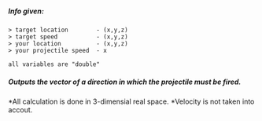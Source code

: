 ##### Info given:
  
    > target location        - (x,y,z)
    > target speed           - (x,y,z)
    > your location          - (x,y,z)
    > your projectile speed  - x
    
    all variables are "double"
    
##### Outputs the vector of a direction in which the projectile must be fired.

*All calculation is done in 3-dimensial real space.
*Velocity is not taken into accout.
